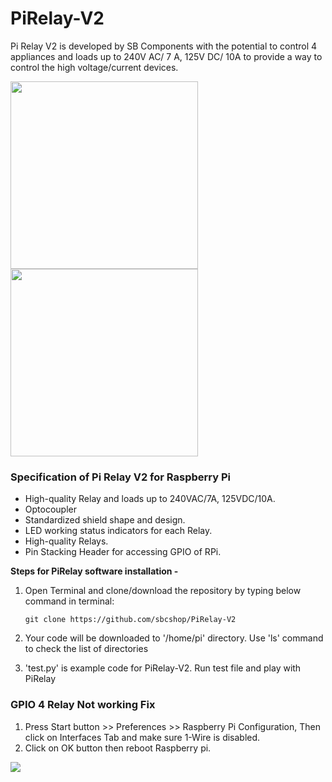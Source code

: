 # PiRelay-V2
Pi Relay V2 is developed by SB Components with the potential to control 4 appliances and loads up to 240V AC/ 7 A, 125V DC/ 10A to provide a way to control the high voltage/current devices.

<img src="https://cdn.shopify.com/s/files/1/1217/2104/products/4_bc1ba91f-6adc-4aff-a4dd-318e59d422d8_700x.png?v=1603796074" width="300"><img src="https://cdn.shopify.com/s/files/1/1217/2104/products/7_700x.png?v=1603796075" width="300">

### Specification of Pi Relay V2 for Raspberry Pi

* High-quality Relay and loads up to 240VAC/7A, 125VDC/10A.
* Optocoupler 
* Standardized shield shape and design.
* LED working status indicators for each Relay.
* High-quality Relays.
* Pin Stacking Header for accessing GPIO of RPi.


**Steps for PiRelay software installation -**

1. Open Terminal and clone/download the repository by typing below command in terminal: 

   ```
   git clone https://github.com/sbcshop/PiRelay-V2
   
   ```
   
2. Your code will be downloaded to '/home/pi' directory. Use 'ls' command to check the list of directories

3. 'test.py' is example code for PiRelay-V2. Run test file and play with PiRelay


### GPIO 4 Relay Not working Fix

1. Press Start button >> Preferences >> Raspberry Pi Configuration, Then click on Interfaces Tab and make sure 1-Wire is disabled. 
2. Click on OK button then reboot Raspberry pi.

<img src="https://github.com/sbcshop/PiRelay-V2/blob/master/Images/Relay4Fix.PNG"/>
